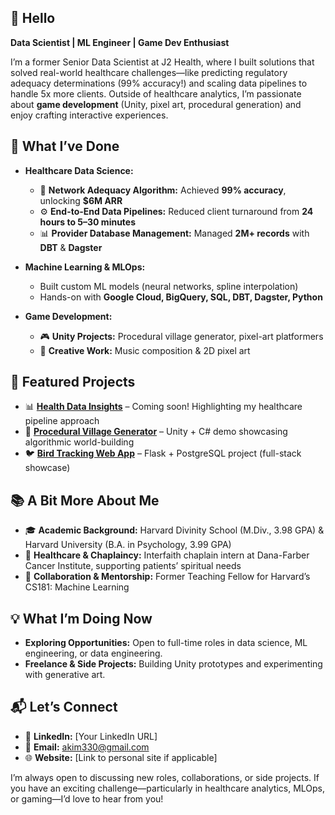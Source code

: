 ## 👋 Hello
**Data Scientist | ML Engineer | Game Dev Enthusiast**  

I’m a former Senior Data Scientist at J2 Health, where I built solutions that solved real-world healthcare challenges—like predicting regulatory adequacy determinations (99% accuracy!) and scaling data pipelines to handle 5x more clients. Outside of healthcare analytics, I’m passionate about **game development** (Unity, pixel art, procedural generation) and enjoy crafting interactive experiences.

## 🚀 What I’ve Done
- **Healthcare Data Science:**  
  - 🧠 **Network Adequacy Algorithm:** Achieved **99% accuracy**, unlocking **$6M ARR**  
  - ⚙️ **End-to-End Data Pipelines:** Reduced client turnaround from **24 hours to 5–30 minutes**  
  - 📊 **Provider Database Management:** Managed **2M+ records** with **DBT** & **Dagster**  

- **Machine Learning & MLOps:**  
  - Built custom ML models (neural networks, spline interpolation)  
  - Hands-on with **Google Cloud, BigQuery, SQL, DBT, Dagster, Python**  

- **Game Development:**  
  - 🎮 **Unity Projects:** Procedural village generator, pixel-art platformers  
  - 🎼 **Creative Work:** Music composition & 2D pixel art  

## 📂 Featured Projects
- 📊 [**Health Data Insights**](#) – Coming soon! Highlighting my healthcare pipeline approach  
- 🏡 [**Procedural Village Generator**](#) – Unity + C# demo showcasing algorithmic world-building  
- 🐦 [**Bird Tracking Web App**](#) – Flask + PostgreSQL project (full-stack showcase)  

## 📚 A Bit More About Me
- 🎓 **Academic Background:** Harvard Divinity School (M.Div., 3.98 GPA) & Harvard University (B.A. in Psychology, 3.99 GPA)  
- 🏥 **Healthcare & Chaplaincy:** Interfaith chaplain intern at Dana-Farber Cancer Institute, supporting patients’ spiritual needs  
- 📖 **Collaboration & Mentorship:** Former Teaching Fellow for Harvard’s CS181: Machine Learning  

## 💡 What I’m Doing Now
- **Exploring Opportunities:** Open to full-time roles in data science, ML engineering, or data engineering.  
- **Freelance & Side Projects:** Building Unity prototypes and experimenting with generative art.  

## 📬 Let’s Connect
- 💼 **LinkedIn:** [Your LinkedIn URL]  
- 📧 **Email:** akim330@gmail.com  
- 🌐 **Website:** [Link to personal site if applicable]  

I’m always open to discussing new roles, collaborations, or side projects. If you have an exciting challenge—particularly in healthcare analytics, MLOps, or gaming—I’d love to hear from you!  
